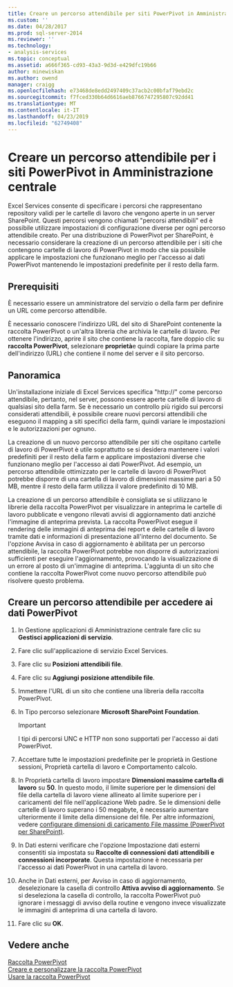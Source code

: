 ```yaml
---
title: Creare un percorso attendibile per siti PowerPivot in Amministrazione centrale | Microsoft Docs
ms.custom: ''
ms.date: 04/28/2017
ms.prod: sql-server-2014
ms.reviewer: ''
ms.technology:
- analysis-services
ms.topic: conceptual
ms.assetid: a666f365-cd93-43a3-9d3d-e429dfc19b66
author: minewiskan
ms.author: owend
manager: craigg
ms.openlocfilehash: e73468de8edd2497409c37acb2c00bfaf79ebd2c
ms.sourcegitcommit: f7fced330b64d6616aeb8766747295807c92dd41
ms.translationtype: MT
ms.contentlocale: it-IT
ms.lasthandoff: 04/23/2019
ms.locfileid: "62749408"
---
```

# <a name="create-a-trusted-location-for-powerpivot-sites-in-central-administration"></a>Creare un percorso attendibile per i siti PowerPivot in Amministrazione centrale
  Excel Services consente di specificare i percorsi che rappresentano repository validi per le cartelle di lavoro che vengono aperte in un server SharePoint. Questi percorsi vengono chiamati "percorsi attendibili" ed è possibile utilizzare impostazioni di configurazione diverse per ogni percorso attendibile creato. Per una distribuzione di PowerPivot per SharePoint, è necessario considerare la creazione di un percorso attendibile per i siti che contengono cartelle di lavoro di PowerPivot in modo che sia possibile applicare le impostazioni che funzionano meglio per l'accesso ai dati PowerPivot mantenendo le impostazioni predefinite per il resto della farm.  
  
  
  
## <a name="prerequisites"></a>Prerequisiti  
 È necessario essere un amministratore del servizio o della farm per definire un URL come percorso attendibile.  
  
 È necessario conoscere l'indirizzo URL del sito di SharePoint contenente la raccolta PowerPivot o un'altra libreria che archivia le cartelle di lavoro. Per ottenere l'indirizzo, aprire il sito che contiene la raccolta, fare doppio clic su **raccolta PowerPivot**, selezionare **proprietà**e quindi copiare la prima parte dell'indirizzo (URL) che contiene il nome del server e il sito percorso.  
  
##  <a name="overview"></a> Panoramica  
 Un'installazione iniziale di Excel Services specifica "http://" come percorso attendibile, pertanto, nel server, possono essere aperte cartelle di lavoro di qualsiasi sito della farm. Se è necessario un controllo più rigido sui percorsi considerati attendibili, è possibile creare nuovi percorsi attendibili che eseguono il mapping a siti specifici della farm, quindi variare le impostazioni e le autorizzazioni per ognuno.  
  
 La creazione di un nuovo percorso attendibile per siti che ospitano cartelle di lavoro di PowerPivot è utile soprattutto se si desidera mantenere i valori predefiniti per il resto della farm e applicare impostazioni diverse che funzionano meglio per l'accesso ai dati PowerPivot. Ad esempio, un percorso attendibile ottimizzato per le cartelle di lavoro di PowerPivot potrebbe disporre di una cartella di lavoro di dimensioni massime pari a 50 MB, mentre il resto della farm utilizza il valore predefinito di 10 MB.  
  
 La creazione di un percorso attendibile è consigliata se si utilizzano le librerie della raccolta PowerPivot per visualizzare in anteprima le cartelle di lavoro pubblicate e vengono rilevati avvisi di aggiornamento dati anziché l'immagine di anteprima prevista. La raccolta PowerPivot esegue il rendering delle immagini di anteprima dei report e delle cartelle di lavoro tramite dati e informazioni di presentazione all'interno del documento. Se l'opzione Avvisa in caso di aggiornamento è abilitata per un percorso attendibile, la raccolta PowerPivot potrebbe non disporre di autorizzazioni sufficienti per eseguire l'aggiornamento, provocando la visualizzazione di un errore al posto di un'immagine di anteprima. L'aggiunta di un sito che contiene la raccolta PowerPivot come nuovo percorso attendibile può risolvere questo problema.  
  
##  <a name="create"></a> Creare un percorso attendibile per accedere ai dati PowerPivot  
  
1.  In Gestione applicazioni di Amministrazione centrale fare clic su **Gestisci applicazioni di servizio**.  
  
2.  Fare clic sull'applicazione di servizio Excel Services.  
  
3.  Fare clic su **Posizioni attendibili file**.  
  
4.  Fare clic su **Aggiungi posizione attendibile file**.  
  
5.  Immettere l'URL di un sito che contiene una libreria della raccolta PowerPivot.  
  
6.  In Tipo percorso selezionare **Microsoft SharePoint Foundation**.  
  
    > [!IMPORTANT]  
    >  I tipi di percorsi UNC e HTTP non sono supportati per l'accesso ai dati PowerPivot.  
  
7.  Accettare tutte le impostazioni predefinite per le proprietà in Gestione sessioni, Proprietà cartella di lavoro e Comportamento calcolo.  
  
8.  In Proprietà cartella di lavoro impostare **Dimensioni massime cartella di lavoro** su **50**. In questo modo, il limite superiore per le dimensioni del file della cartella di lavoro viene allineato al limite superiore per i caricamenti del file nell'applicazione Web padre. Se le dimensioni delle cartelle di lavoro superano i 50 megabyte, è necessario aumentare ulteriormente il limite della dimensione del file. Per altre informazioni, vedere [configurare dimensioni di caricamento File massime &#40;PowerPivot per SharePoint&#41;](configure-maximum-file-upload-size-power-pivot-for-sharepoint.md).  
  
9. In Dati esterni verificare che l'opzione Impostazione dati esterni consentiti sia impostata su **Raccolte di connessioni dati attendibili e connessioni incorporate**. Questa impostazione è necessaria per l'accesso ai dati PowerPivot in una cartella di lavoro.  
  
10. Anche in Dati esterni, per Avviso in caso di aggiornamento, deselezionare la casella di controllo **Attiva avviso di aggiornamento**. Se si deseleziona la casella di controllo, la raccolta PowerPivot può ignorare i messaggi di avviso della routine e vengono invece visualizzate le immagini di anteprima di una cartella di lavoro.  
  
11. Fare clic su **OK**.  
  
## <a name="see-also"></a>Vedere anche  
 [Raccolta PowerPivot](../../2014-toc/books-online-for-sql-server-2014.md)   
 [Creare e personalizzare la raccolta PowerPivot](create-and-customize-power-pivot-gallery.md)   
 [Usare la raccolta PowerPivot](use-power-pivot-gallery.md)  
  
  
